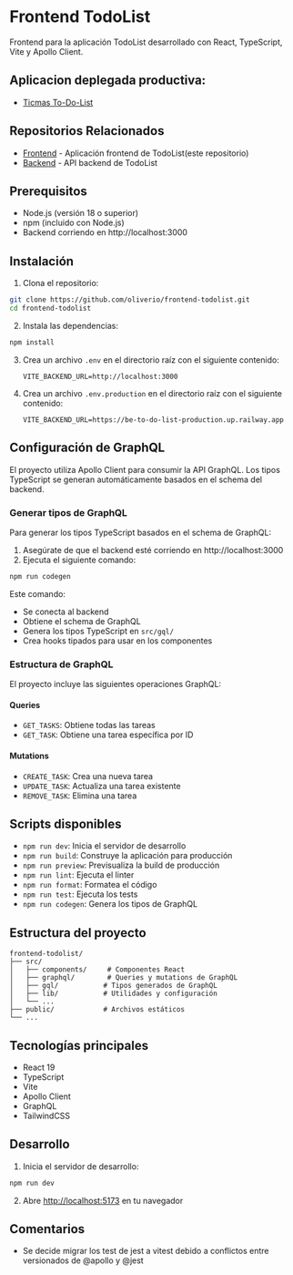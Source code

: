 # Frontend TodoList

Frontend para la aplicación TodoList desarrollado con React, TypeScript, Vite y Apollo Client.

## Aplicacion deplegada productiva:

- [Ticmas To-Do-List](https://fe-to-do-list-dun.vercel.app/)

## Repositorios Relacionados

- [Frontend](https://github.com/oliveralbo/fe-to-do-list) - Aplicación frontend de TodoList(este repositorio)
- [Backend](https://github.com/oliveralbo/be-to-do-list) - API backend de TodoList

## Prerequisitos

- Node.js (versión 18 o superior)
- npm (incluido con Node.js)
- Backend corriendo en http://localhost:3000

## Instalación

1. Clona el repositorio:

```bash
git clone https://github.com/oliverio/frontend-todolist.git
cd frontend-todolist
```

2. Instala las dependencias:

```bash
npm install
```

3. Crea un archivo `.env` en el directorio raíz con el siguiente contenido:

   ```
   VITE_BACKEND_URL=http://localhost:3000
   ```

4. Crea un archivo `.env.production` en el directorio raíz con el siguiente contenido:
   ```
   VITE_BACKEND_URL=https://be-to-do-list-production.up.railway.app
   ```

## Configuración de GraphQL

El proyecto utiliza Apollo Client para consumir la API GraphQL. Los tipos TypeScript se generan automáticamente basados en el schema del backend.

### Generar tipos de GraphQL

Para generar los tipos TypeScript basados en el schema de GraphQL:

1. Asegúrate de que el backend esté corriendo en http://localhost:3000
2. Ejecuta el siguiente comando:

```bash
npm run codegen
```

Este comando:

- Se conecta al backend
- Obtiene el schema de GraphQL
- Genera los tipos TypeScript en `src/gql/`
- Crea hooks tipados para usar en los componentes

### Estructura de GraphQL

El proyecto incluye las siguientes operaciones GraphQL:

#### Queries

- `GET_TASKS`: Obtiene todas las tareas
- `GET_TASK`: Obtiene una tarea específica por ID

#### Mutations

- `CREATE_TASK`: Crea una nueva tarea
- `UPDATE_TASK`: Actualiza una tarea existente
- `REMOVE_TASK`: Elimina una tarea

## Scripts disponibles

- `npm run dev`: Inicia el servidor de desarrollo
- `npm run build`: Construye la aplicación para producción
- `npm run preview`: Previsualiza la build de producción
- `npm run lint`: Ejecuta el linter
- `npm run format`: Formatea el código
- `npm run test`: Ejecuta los tests
- `npm run codegen`: Genera los tipos de GraphQL

## Estructura del proyecto

```
frontend-todolist/
├── src/
│   ├── components/     # Componentes React
│   ├── graphql/        # Queries y mutations de GraphQL
│   ├── gql/           # Tipos generados de GraphQL
│   ├── lib/           # Utilidades y configuración
│   └── ...
├── public/            # Archivos estáticos
└── ...
```

## Tecnologías principales

- React 19
- TypeScript
- Vite
- Apollo Client
- GraphQL
- TailwindCSS

## Desarrollo

1. Inicia el servidor de desarrollo:

```bash
npm run dev
```

2. Abre [http://localhost:5173](http://localhost:5173) en tu navegador

## Comentarios

- Se decide migrar los test de jest a vitest debido a conflictos entre versionados de @apollo y @jest
